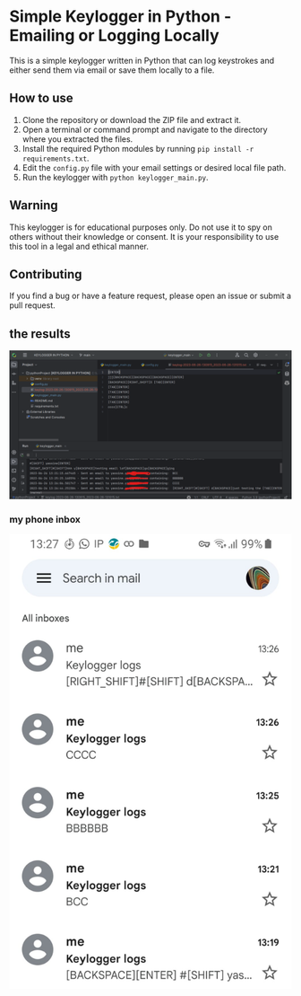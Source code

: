 # Simple Keylogger in Python - Emailing or Logging Locally

This is a simple keylogger written in Python that can log keystrokes and either send them via email or save them locally to a file.

## How to use

1. Clone the repository or download the ZIP file and extract it.
2. Open a terminal or command prompt and navigate to the directory where you extracted the files.
3. Install the required Python modules by running `pip install -r requirements.txt`.
4. Edit the `config.py` file with your email settings or desired local file path.
5. Run the keylogger with `python keylogger_main.py`.

## Warning

This keylogger is for educational purposes only. Do not use it to spy on others without their knowledge or consent. It is your responsibility to use this tool in a legal and ethical manner.

## Contributing

If you find a bug or have a feature request, please open an issue or submit a pull request.

## the results
![img.png](img.png)

### my phone inbox
![img_1.png](img_1.png)
